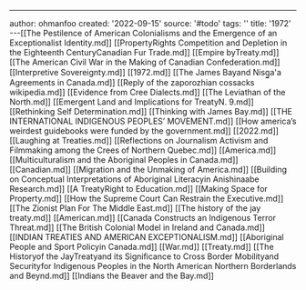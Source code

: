 ---
author: ohmanfoo
created: '2022-09-15'
source: '#todo'
tags: ''
title: '1972'
---[[The Pestilence of American Colonialisms and the Emergence of an Exceptionalist Identity.md]]
[[PropertyRights Competition and Depletion in the Eighteenth CenturyCanadian Fur Trade.md]]
[[Empire byTreaty.md]]
[[The American Civil War in the Making of Canadian Confederation.md]]
[[Interpretive Sovereignty.md]]
[[1972.md]]
[[The James Bayand Nisg̲a'a Agreements in Canada.md]]
[[Reply of the zaporozhian cossacks wikipedia.md]]
[[Evidence from Cree Dialects.md]]
[[The Leviathan of the North.md]]
[[Emergent Land and Implications for TreatyN. 9.md]]
[[Rethinking Self Determination.md]]
[[Thinking with James Bay.md]]
[[THE INTERNATIONAL INDIGENOUS PEOPLES’ MOVEMENT.md]]
[[How america’s weirdest guidebooks were funded by the government.md]]
[[2022.md]]
[[Laughing at Treaties.md]]
[[Reflections on Journalism Activism and Filmmaking among the Crees of Northern Quebec.md]]
[[America.md]]
[[Multiculturalism and the Aboriginal Peoples in Canada.md]]
[[Canadian.md]]
[[Migration and the Unmaking of America.md]]
[[Building on Conceptual Interpretations of Aboriginal Literacyin Anishinaabe Research.md]]
[[A TreatyRight to Education.md]]
[[Making Space for Property.md]]
[[How the Supreme Court Can Restrain the Executive.md]]
[[The Zionist Plan For The Middle East.md]]
[[The history of the jay treaty.md]]
[[American.md]]
[[Canada Constructs an Indigenous Terror Threat.md]]
[[The British Colonial Model in Ireland and Canada.md]]
[[INDIAN TREATIES AND AMERICAN EXCEPTIONALISM.md]]
[[Aboriginal People and Sport Policyin Canada.md]]
[[War.md]]
[[Treaty.md]]
[[The Historyof the JayTreatyand its Significance to Cross Border Mobilityand Securityfor Indigenous Peoples in the North American Northern Borderlands and Beynd.md]]
[[Indians the Beaver and the Bay.md]]
